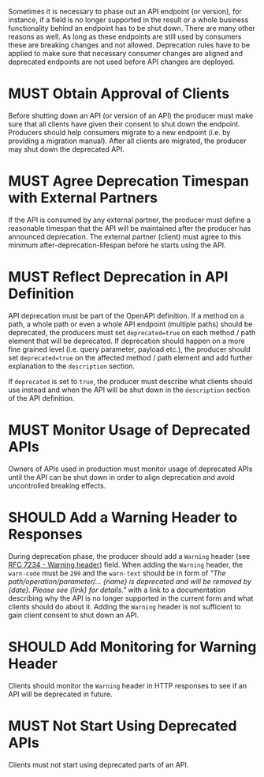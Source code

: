 Sometimes it is necessary to phase out an API endpoint (or version), for
instance, if a field is no longer supported in the result or a whole
business functionality behind an endpoint has to be shut down. There are
many other reasons as well. As long as these endpoints are still used by
consumers these are breaking changes and not allowed. Deprecation rules
have to be applied to make sure that necessary consumer changes are
aligned and deprecated endpoints are not used before API changes are
deployed.

# MUST Obtain Approval of Clients

Before shutting down an API (or version of an API) the producer must
make sure that all clients have given their consent to shut down the
endpoint. Producers should help consumers migrate to a new
endpoint (i.e. by providing a migration manual). After all clients are
migrated, the producer may shut down the deprecated API.

# MUST Agree Deprecation Timespan with External Partners

If the API is consumed by any external partner, the producer must define
a reasonable timespan that the API will be maintained after the producer
has announced deprecation. The external partner (client) must agree to
this minimum after-deprecation-lifespan before he starts using the API.

# MUST Reflect Deprecation in API Definition

API deprecation must be part of the OpenAPI definition. If a method on a
path, a whole path or even a whole API endpoint (multiple paths) should
be deprecated, the producers must set `deprecated=true` on each method /
path element that will be deprecated. If deprecation should happen on a
more fine grained level (i.e. query parameter, payload etc.), the
producer should set `deprecated=true` on the affected method / path
element and add further explanation to the `description` section.

If `deprecated` is set to `true`, the producer must describe what
clients should use instead and when the API will be shut down in the
`description` section of the API definition.

# MUST Monitor Usage of Deprecated APIs

Owners of APIs used in production must monitor usage of deprecated APIs
until the API can be shut down in order to align deprecation and avoid
uncontrolled breaking effects.

# SHOULD Add a Warning Header to Responses

During deprecation phase, the producer should add a `Warning` header
(see [RFC 7234 - Warning
header](https://tools.ietf.org/html/rfc7234#section-5.5)) field. When
adding the `Warning` header, the `warn-code` must be `299` and the
`warn-text` should be in form of *"The path/operation/parameter/…​
{name} is deprecated and will be removed by {date}. Please see {link}
for details."* with a link to a documentation describing why the API is
no longer supported in the current form and what clients should do about
it. Adding the `Warning` header is not sufficient to gain client consent
to shut down an API.

# SHOULD Add Monitoring for Warning Header

Clients should monitor the `Warning` header in HTTP responses to see if
an API will be deprecated in future.

# MUST Not Start Using Deprecated APIs

Clients must not start using deprecated parts of an API.

